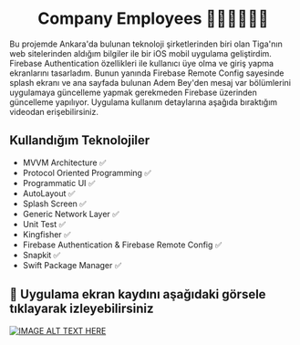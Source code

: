 <h1 align=center> Company Employees 👩🏻‍💻👨🏼‍💻</h1> 

Bu projemde Ankara'da bulunan teknoloji şirketlerinden biri olan Tiga'nın web sitelerinden aldığım bilgiler ile bir iOS mobil uygulama geliştirdim. Firebase Authentication özellikleri ile kullanıcı üye olma ve giriş yapma ekranlarını tasarladım. Bunun yanında Firebase Remote Config sayesinde splash ekranı ve ana sayfada bulunan Adem Bey'den mesaj var bölümlerini uygulamaya güncelleme yapmak gerekmeden Firebase üzerinden güncelleme yapılıyor. Uygulama kullanım detaylarına aşağıda bıraktığım videodan erişebilirsiniz.

## Kullandığım Teknolojiler
+ MVVM Architecture ✅
+ Protocol Oriented Programming ✅
+ Programmatic UI ✅
+ AutoLayout ✅
+ Splash Screen ✅
+ Generic Network Layer ✅
+ Unit Test ✅
+ Kingfisher ✅ 
+ Firebase Authentication & Firebase Remote Config ✅
+ Snapkit ✅
+ Swift Package Manager ✅

## :movie_camera: Uygulama ekran kaydını aşağıdaki görsele tıklayarak izleyebilirsiniz
[![IMAGE ALT TEXT HERE](https://i9.ytimg.com/vi/5G4FkjWRqMg/mqdefault.jpg?v=66fd19b2&sqp=COjG6LkG&rs=AOn4CLBZw0T-h52uPlOP5YDJskX6i9ahHg)](https://youtu.be/5G4FkjWRqMg)

